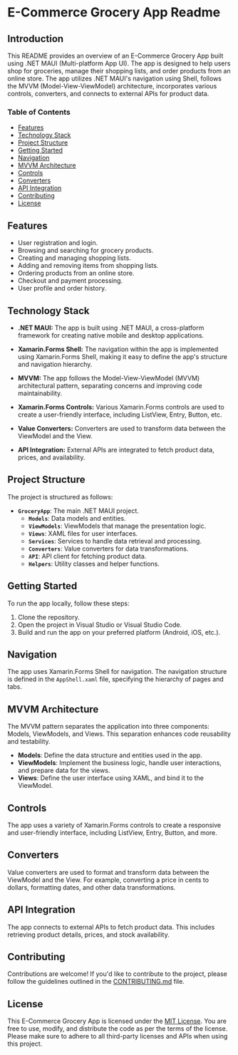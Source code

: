 # E-Commerce Grocery App Readme

## Introduction

This README provides an overview of an E-Commerce Grocery App built using .NET MAUI (Multi-platform App UI). The app is designed to help users shop for groceries, manage their shopping lists, and order products from an online store. The app utilizes .NET MAUI's navigation using Shell, follows the MVVM (Model-View-ViewModel) architecture, incorporates various controls, converters, and connects to external APIs for product data.

### Table of Contents
- [Features](#features)
- [Technology Stack](#technology-stack)
- [Project Structure](#project-structure)
- [Getting Started](#getting-started)
- [Navigation](#navigation)
- [MVVM Architecture](#mvvm-architecture)
- [Controls](#controls)
- [Converters](#converters)
- [API Integration](#api-integration)
- [Contributing](#contributing)
- [License](#license)

## Features

- User registration and login.
- Browsing and searching for grocery products.
- Creating and managing shopping lists.
- Adding and removing items from shopping lists.
- Ordering products from an online store.
- Checkout and payment processing.
- User profile and order history.

## Technology Stack

- **.NET MAUI:** The app is built using .NET MAUI, a cross-platform framework for creating native mobile and desktop applications.

- **Xamarin.Forms Shell:** The navigation within the app is implemented using Xamarin.Forms Shell, making it easy to define the app's structure and navigation hierarchy.

- **MVVM:** The app follows the Model-View-ViewModel (MVVM) architectural pattern, separating concerns and improving code maintainability.

- **Xamarin.Forms Controls:** Various Xamarin.Forms controls are used to create a user-friendly interface, including ListView, Entry, Button, etc.

- **Value Converters:** Converters are used to transform data between the ViewModel and the View.

- **API Integration:** External APIs are integrated to fetch product data, prices, and availability.

## Project Structure

The project is structured as follows:
- **`GroceryApp`**: The main .NET MAUI project.
  - **`Models`**: Data models and entities.
  - **`ViewModels`**: ViewModels that manage the presentation logic.
  - **`Views`**: XAML files for user interfaces.
  - **`Services`**: Services to handle data retrieval and processing.
  - **`Converters`**: Value converters for data transformations.
  - **`API`**: API client for fetching product data.
  - **`Helpers`**: Utility classes and helper functions.

## Getting Started

To run the app locally, follow these steps:
1. Clone the repository.
2. Open the project in Visual Studio or Visual Studio Code.
3. Build and run the app on your preferred platform (Android, iOS, etc.).

## Navigation

The app uses Xamarin.Forms Shell for navigation. The navigation structure is defined in the `AppShell.xaml` file, specifying the hierarchy of pages and tabs.

## MVVM Architecture

The MVVM pattern separates the application into three components: Models, ViewModels, and Views. This separation enhances code reusability and testability.

- **Models**: Define the data structure and entities used in the app.
- **ViewModels**: Implement the business logic, handle user interactions, and prepare data for the views.
- **Views**: Define the user interface using XAML, and bind it to the ViewModel.

## Controls

The app uses a variety of Xamarin.Forms controls to create a responsive and user-friendly interface, including ListView, Entry, Button, and more.

## Converters

Value converters are used to format and transform data between the ViewModel and the View. For example, converting a price in cents to dollars, formatting dates, and other data transformations.

## API Integration

The app connects to external APIs to fetch product data. This includes retrieving product details, prices, and stock availability.

## Contributing

Contributions are welcome! If you'd like to contribute to the project, please follow the guidelines outlined in the [CONTRIBUTING.md](CONTRIBUTING.md) file.

## License

This E-Commerce Grocery App is licensed under the [MIT License](LICENSE). You are free to use, modify, and distribute the code as per the terms of the license. Please make sure to adhere to all third-party licenses and APIs when using this project.
